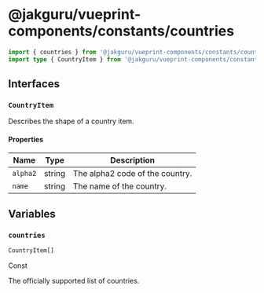 # @jakguru/vueprint-components/constants/countries

```typescript
import { countries } from '@jakguru/vueprint-components/constants/countries';
import type { CountryItem } from '@jakguru/vueprint-components/constants/countries';
```

## Interfaces

### `CountryItem`

<div class="mb-2"></div>



Describes the shape of a country item.

#### Properties

| Name | Type | Description |
| ---- | ---- | ----------- |
| `alpha2` | string | The alpha2 code of the country. |
| `name` | string | The name of the country. |
## Variables

### `countries`

```typescript
CountryItem[]
```

<div class="mb-2"></div>

<v-chip size="small" label>Const</v-chip>

The officially supported list of countries.

